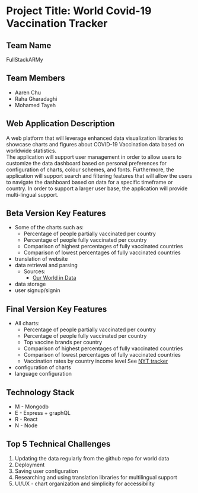 # Project Title: World Covid-19 Vaccination Tracker

## Team Name
FullStackARMy

## Team Members
- Aaren Chu
- Raha Gharadaghi
- Mohamed Tayeh

## Web Application Description
A web platform that will leverage enhanced data visualization libraries to showcase charts and figures about COVID-19 Vaccination data based on worldwide statistics.  
The application will support user management in order to allow users to customize the data dashboard based on personal preferences for configuration of charts, colour schemes, and fonts. Furthermore, the application will support search and filtering features that will allow the users to navigate the dashboard based on data for a specific timeframe or country. In order to support a larger user base, the application will provide multi-lingual support. 

## Beta Version Key Features
- Some of the charts such as:
    - Percentage of people partially vaccinated per country
    - Percentage of people fully vaccinated per country
    - Comparison of highest percentages of fully vaccinated countries
    - Comparison of lowest percentages of fully vaccinated countries
- translation of website
- data retrieval and parsing
    - Sources:
        - [Our World in Data](https://github.com/owid/covid-19-data/tree/master/public/data/vaccinations)
- data storage
- user signup/signin

## Final Version Key Features
- All charts:
    - Percentage of people partially vaccinated per country
    - Percentage of people fully vaccinated per country
    - Top vaccine brands per country
    - Comparison of highest percentages of fully vaccinated countries
    - Comparison of lowest percentages of fully vaccinated countries
    - Vaccination rates by country income level
    See [NYT tracker](https://www.nytimes.com/interactive/2021/world/covid-vaccinations-tracker.html)
- configuration of charts
- language configuration

## Technology Stack
- M - Mongodb
- E - Express + graphQL
- R - React
- N - Node

## Top 5 Technical Challenges
1. Updating the data regularly from the github repo for world data
2. Deployment
3. Saving user configuration
4. Researching and using translation libraries for multilingual support
5. UI/UX - chart organization and simplicity for accessibility 
